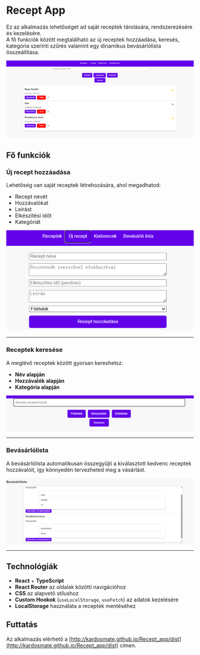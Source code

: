 # Recept App

Ez az alkalmazás lehetőséget ad saját receptek tárolására, rendszerezésére és kezelésére.  
A fő funkciók között megtalálható az új receptek hozzáadása, keresés, kategória szerinti szűrés valamint egy dinamikus bevásárlólista összeállítása.

![Kezdőlap](images/home_screen.png)

## Fő funkciók

### Új recept hozzáadása
Lehetőség van saját receptek létrehozására, ahol megadhatod:
- Recept nevét
- Hozzávalókat
- Leírást
- Elkészítési időt
- Kategóriát

![Új recept hozzáadása](images/add_recipe.png)

---

### Receptek keresése
A meglévő receptek között gyorsan kereshetsz:
- **Név alapján**
- **Hozzávalók alapján**
- **Kategória alapján**

![Receptek keresése](images/search_recipe.png)

---

### Bevásárlólista
A bevásárlólista automatikusan összegyűjti a kiválasztott kedvenc receptek hozzávalóit, így könnyedén tervezheted meg a vásárlást.

![Bevásárlólista](images/shopping_list.png)

---

## Technológiák
- **React** + **TypeScript**
- **React Router** az oldalak közötti navigációhoz
- **CSS** az alapvető stílushoz
- **Custom Hookok** (`useLocalStorage`, `useFetch`) az adatok kezelésére
- **LocalStorage** használata a receptek mentéséhez

## Futtatás

Az alkalmazás elérhető a [http://kardosmate.github.io/Recept_app/dist](http://kardosmate.github.io/Recept_app/dist) címen.
